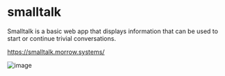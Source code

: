 # smalltalk

Smalltalk is a basic web app that displays information that can be used to start or continue trivial conversations.

https://smalltalk.morrow.systems/

![image](https://github.com/wbm1113/smalltalk/assets/46951987/3249a6e8-6610-4a92-859d-b3ee24f933dd)
